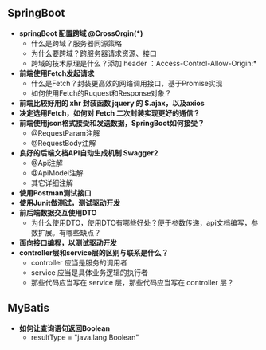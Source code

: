 ## SpringBoot

* **springBoot 配置跨域 @CrossOrgin(*)**
  * 什么是跨域？服务器同源策略
  * 为什么要跨域？跨服务器请求资源、接口
  * 跨域的技术原理是什么？添加 header ：Access-Control-Allow-Origin:*
* **前端使用Fetch发起请求**
  * 什么是Fetch？封装更高效的网络调用接口，基于Promise实现
  * 如何使用Fetch的Ruquest和Response对象？
* **前端比较好用的 xhr 封装函数 jquery 的 $.ajax，以及axios**
* **决定选用Fetch，如何对 Fetch 二次封装实现更好的通信？**
* **前端使用json格式接受和发送数据，SpringBoot如何接受？**
  * @RequestParam注解
  * @RequestBody注解
* **良好的后端文档API自动生成机制 Swagger2**
  * @Api注解
  * @ApiModel注解
  * 其它详细注解
* **使用Postman测试接口**
* **使用Junit做测试，测试驱动开发**
* **前后端数据交互使用DTO**
  * 为什么使用DTO，使用DTO有哪些好处？便于参数传递，api文档编写，参数扩展。有哪些缺点？
* **面向接口编程，以测试驱动开发**
* **controller层和service层的区别与联系是什么？**
  * controller 应当是服务的调用者
  * service 应当是具体业务逻辑的执行者
  * 那些代码应当写在 service 层，那些代码应当写在 controller 层？

## MyBatis

* **如何让查询语句返回Boolean**
  * resultType = "java.lang.Boolean"